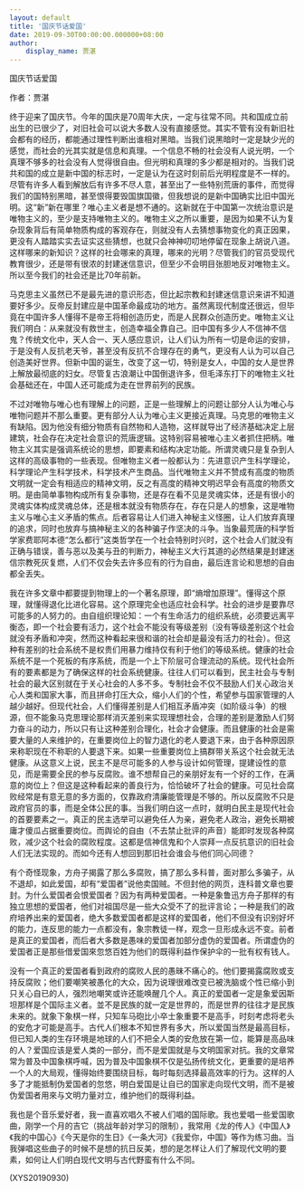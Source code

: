 ```yaml
---
layout: default
title: '国庆节话爱国'
date: 2019-09-30T00:00:00.000000+08:00
author:
    display_name: 贾湛
---
```


国庆节话爱国

作者：贾湛

终于迎来了国庆节。今年的国庆是70周年大庆，一定与往常不同。共和国成立前出生的已很少了，对旧社会可以说大多数人没有直接感觉。其实不管有没有新旧社会都有的经历，都能通过理性判断出谁相对黑暗。当我们说黑暗时一定是缺少光的感觉，而社会的光其实就是信息和真理。一个信息不畅的社会没有人说光明，一个真理不够多的社会没有人觉得很自由。但光明和真理的多少都是相对的。当我们说共和国的成立是新中国的标志时，一定是认为在这时刻前后光明程度是不一样的。尽管有许多人看到解放后有许多不尽人意，甚至出了一些特别荒唐的事件，而觉得我们的国特别黑暗，甚至恨得要毁国旗国徽，但我想说的是新中国确实比旧中国光明。这“新”新在哪里？唯心主义者是想不通的。这新就在于中国第一次统治意识是唯物主义的，至少是支持唯物主义的。唯物主义之所以重要，是因为如果不认为复杂现象背后有简单物质构成的客观存在，则就没有人去猜想事物变化的真正因果，更没有人踏踏实实去证实这些猜想，也就只会神神叨叨地停留在现象上胡说八道。这样哪来的新知识？这样的社会哪来的真理，哪来的光明？尽管我们的官员受现代教育很少，还是带有很浓的封建迷信意识，但至少不会明目张胆地反对唯物主义。所以至今我们的社会还是比70年前新。

马克思主义虽然已不是最先进的意识形态，但比起宗教和封建迷信意识来讲不知道要好多少。反帝反封建应是中国革命最成功的地方。虽然离现代制度还很远，但毕竟在中国许多人懂得不是帝王将相创造历史，而是人民群众创造历史。唯物主义让我们明白：从来就没有救世主，创造幸福全靠自己。旧中国有多少人不信神不信鬼？传统文化中，天人合一、天人感应意识，让人们认为所有一切是命运的安排，于是没有人反抗老天爷，甚至没有反抗不合理存在的勇气，更没有人认为可以自己创造美好世界。但新中国的诞生，改变了这一切，特别是女人，中国的女人是世界上解放最彻底的妇女。尽管复古浪潮让中国倒退许多，但毛泽东打下的唯物主义社会基础还在，中国人还可能成为走在世界前列的民族。

不过对唯物与唯心也有理解上的问题，正是一些理解上的问题让部分人认为唯心与唯物问题并不那么重要。更有部分人认为唯心主义更接近真理。马克思的唯物主义有缺陷。因为他没有细分物质有自然物和人造物，这样就导出了经济基础决定上层建筑，社会存在决定社会意识的荒唐逻辑。这特别容易被唯心主义者抓住把柄。唯物主义其实是强调系统论的思想，即要素和结构决定功能。所谓灵魂只是复杂到人这样的高级事物的一些表现。但唯物主义者一般都认为：先进意识产生科学理论，科学理论产生科学技术，科学技术产生商品。当代唯物主义并不赞成有高度的物质文明就一定会有相适应的精神文明，反之有高度的精神文明迟早会有高度的物质文明。是由简单事物构成所有复杂事物，还是存在看不见是灵魂实体，还是有很小的灵魂实体构成灵魂总体，还是根本就没有物质存在，存在只是人的想象，这是唯物主义与唯心主义矛盾的焦点。后者容易让人们进入神秘主义怪圈，让人们放弃真理的追求，同时也放弃与搞神秘主义的各种骗子作坚决的斗争。当象最荒唐的科学哲学家费耶阿本德“怎么都行”这类哲学在一个社会特别时兴时，这个社会人们就没有正确与错误，善与恶以及美与丑的判断力，神秘主义大行其道的必然结果是封建迷信宗教死灰复燃，人们不仅会失去许多应有的行为自由，最后连言论和思想的自由都全丢失。

我在许多文章中都要提到物理上的一个著名原理，即“熵增加原理”。懂得这个原理，就懂得退化比进化容易。这个原理完全也适应社会科学。社会的进步是要靠尽可能多的人努力的。由自组织理论知：一个有生命活力的组织系统，必须要远离平衡态，即一个社会要有活力，这个社会不能没有等级差别（没有等级差别这个社会就没有矛盾和冲突，然而这种看起来很和谐的社会却是最没有活力的社会）。但这种有差别的社会系统不是权贵们用暴力维持仅有利于他们的等级系统。健康的社会系统不是一个死板的有序系统，而是一个上下阶层可合理流动的系统。现代社会所有的要素都是为了确保这样的社会系统健康。往往人们可以看到，民主社会与专制社会的最大区别就在于关心社会的人多不多。专制社会不仅不鼓励人们关心政治关心人类和国家大事，而且拼命打压大众，缩小人们的个性，希望参与国家管理的人越少越好。但现代社会，人们懂得差别是人们相互矛盾冲突（如阶级斗争）的根源，但不能象马克思理论那样消灭差别来实现理想社会，合理的差别是激励人们努力奋斗的动力，所以只有让这种差别合理化，社会才会健康。而且健康的社会是需要大量的人来维护的，在重要岗位上的智力退化的老人要退下来，由于各种原因原来称职现在不称职的人要退下来。如果一些重要岗位上搞群带关系这个社会就无法健康。从这意义上说，民主不是尽可能多的人参与设计如何管理，提建设性的意见，而是需要全民的参与反腐败。谁不想帮自己的亲朋好友有一个好的工作，在满意的岗位上？但这是这种看起来的善良行为，恰恰破坏了社会的健康。可见社会腐败经常是有意无意的多方面的，仅靠政府清廉能管理是不够的。所以反腐败不只是政府官员的事，而是全体公民的事。当我们明白这一点时，就明白民主是现代社会的首要要素之一。真正的民主选举可以避免任人为亲，避免老人政治，避免长期被庸才傻瓜占据重要岗位。而舆论的自由（不去禁止批评的声音）能即时发现各种腐败，减少这个社会的腐败程度。这都是信神信鬼和个人崇拜一点反抗意识的旧社会人们无法实现的。而如今还有人想回到那旧社会谁会与他们同心同德？

有个奇怪现象，方舟子揭露了那么多腐败，搞了那么多科普，面对那么多骗子，从不退却，如此爱国，却有“爱国者”说他卖国贼。不但封他的网页，连科普文章也要封。为什么爱国者会恨爱国者？因为有两种爱国者。一种是象鲁迅方舟子那样的有独立思想的爱国者，他们对祖国尽是一些大众受不了的批评言论；一种是我们的政府培养出来的爱国者，绝大多数爱国者都是这样的爱国者，他们不但没有识别好坏的能力，连反思的能力一点都没有，象宗教徒一样，观念一旦形成永远不变。前者是真正的爱国者，而后者大多数是愚味的爱国者加部分虚伪的爱国者。所谓虚伪的爱国者正是那些借爱国來忽悠百姓为他们的既得利益作保护伞的一批有权有钱人。

没有一个真正的爱国者看到政府的腐败人民的愚昧不痛心的。他们要揭露腐败或支持反腐败；他们要嘲笑被愚化的大众，因为说理很难改变已被洗脑或个性已缩小到只关心自已的人，强烈地嘲笑或许还能唤醒几个人。真正的爱国者一定是象爱因斯坦那样是个国际主义者。並不是民族的就一定是世界的，而是世界的往往才是民族未来的。就象下象棋一样，只知车马砲比小卒士象重要不是高手，时刻考虑将老头的安危才可能是高手。古代人们根本不知世界有多大，所以爱国当然是最高目标，但已知人类的生存环境是地球的人们不把全人类的安危放在第一位，能算是高品味的人？爱国应该是爱人类的一部分，而不是爱国就是与文明国家对抗。我的文章常常为普及中国象棋呼喊，因为普及中国象棋不仅是弘扬传统文化，更重要的是培养一个人的大局观，懂得始终要围绕目标，每时每刻选择最高效率的行为。这样的人多了才能抵制伪爱国者的忽悠，明白爱国是让自已的国家走向现代文明，而不是被伪爱国者用來与文明力量对立，维护他们的既得利益。

我也是个音乐爱好者，我一直喜欢唱久不被人们唱的国际歌。我也爱唱一些爱国歌曲，刚学一个月的吉它（挑战年龄对学习的限制），我常用《龙的传人》《中国人》《我的中国心》《今天是你的生日》《一条大河》《我爱你，中国》等作为练习曲。当我弹唱这些曲子的时候不是想的抗日反美，想的是怎样让人们了解现代文明的要素，如何让人们明白现代文明与古代野蛮有什么不同。

(XYS20190930)

